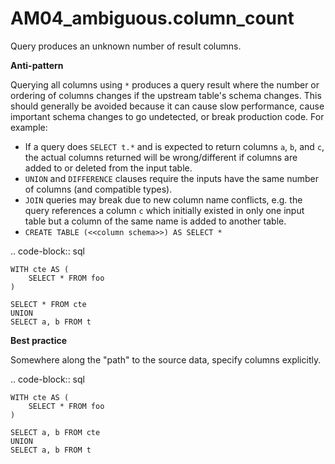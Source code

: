 # AM04_ambiguous.column_count

Query produces an unknown number of result columns.

**Anti-pattern**

Querying all columns using ``*`` produces a query result where the number
or ordering of columns changes if the upstream table's schema changes.
This should generally be avoided because it can cause slow performance,
cause important schema changes to go undetected, or break production code.
For example:

* If a query does ``SELECT t.*`` and is expected to return columns ``a``, ``b``,
  and ``c``, the actual columns returned will be wrong/different if columns
  are added to or deleted from the input table.
* ``UNION`` and ``DIFFERENCE`` clauses require the inputs have the same number
  of columns (and compatible types).
* ``JOIN`` queries may break due to new column name conflicts, e.g. the
  query references a column ``c`` which initially existed in only one input
  table but a column of the same name is added to another table.
* ``CREATE TABLE (<<column schema>>) AS SELECT *``


.. code-block:: sql

    WITH cte AS (
        SELECT * FROM foo
    )

    SELECT * FROM cte
    UNION
    SELECT a, b FROM t

**Best practice**

Somewhere along the "path" to the source data, specify columns explicitly.

.. code-block:: sql

    WITH cte AS (
        SELECT * FROM foo
    )

    SELECT a, b FROM cte
    UNION
    SELECT a, b FROM t
